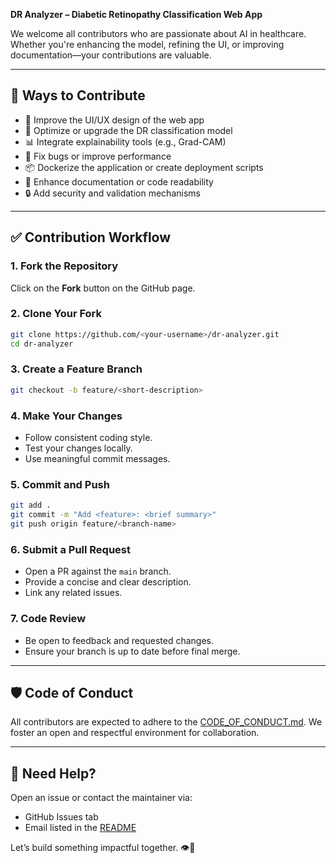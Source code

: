 **DR Analyzer – Diabetic Retinopathy Classification Web App**

We welcome all contributors who are passionate about AI in healthcare. Whether you're enhancing the model, refining the UI, or improving documentation—your contributions are valuable.

---

## 🧩 Ways to Contribute

- 🔧 Improve the UI/UX design of the web app
- 🤖 Optimize or upgrade the DR classification model
- 📊 Integrate explainability tools (e.g., Grad-CAM)
- 🐞 Fix bugs or improve performance
- 📦 Dockerize the application or create deployment scripts
- 📝 Enhance documentation or code readability
- 🔒 Add security and validation mechanisms

---

## ✅ Contribution Workflow

### 1. Fork the Repository

Click on the **Fork** button on the GitHub page.

### 2. Clone Your Fork

```bash
git clone https://github.com/<your-username>/dr-analyzer.git
cd dr-analyzer
```

### 3. Create a Feature Branch

```bash
git checkout -b feature/<short-description>
```

### 4. Make Your Changes

- Follow consistent coding style.
- Test your changes locally.
- Use meaningful commit messages.

### 5. Commit and Push

```bash
git add .
git commit -m "Add <feature>: <brief summary>"
git push origin feature/<branch-name>
```

### 6. Submit a Pull Request

- Open a PR against the `main` branch.
- Provide a concise and clear description.
- Link any related issues.

### 7. Code Review

- Be open to feedback and requested changes.
- Ensure your branch is up to date before final merge.

---

## 🛡 Code of Conduct

All contributors are expected to adhere to the [CODE_OF_CONDUCT.md](CODE_OF_CONDUCT.md). We foster an open and respectful environment for collaboration.

---

## 💬 Need Help?

Open an issue or contact the maintainer via:

- GitHub Issues tab
- Email listed in the [README](README.md)

Let’s build something impactful together. 👁️🧬
